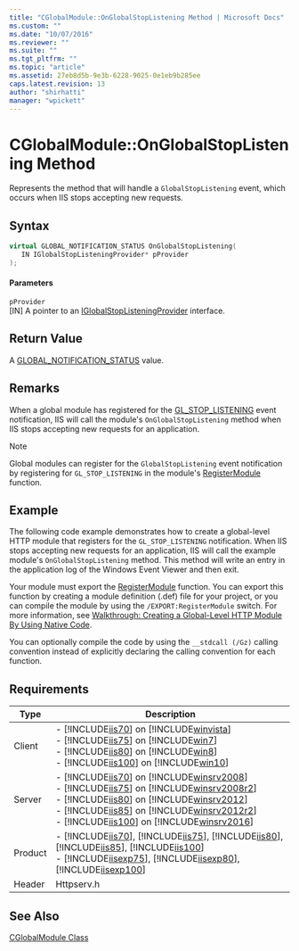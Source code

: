 ```yaml
---
title: "CGlobalModule::OnGlobalStopListening Method | Microsoft Docs"
ms.custom: ""
ms.date: "10/07/2016"
ms.reviewer: ""
ms.suite: ""
ms.tgt_pltfrm: ""
ms.topic: "article"
ms.assetid: 27eb8d5b-9e3b-6228-9025-0e1eb9b285ee
caps.latest.revision: 13
author: "shirhatti"
manager: "wpickett"
---
```

# CGlobalModule::OnGlobalStopListening Method
Represents the method that will handle a `GlobalStopListening` event, which occurs when IIS stops accepting new requests.  
  
## Syntax  
  
```cpp  
virtual GLOBAL_NOTIFICATION_STATUS OnGlobalStopListening(  
   IN IGlobalStopListeningProvider* pProvider  
);  
```  
  
#### Parameters  
 `pProvider`  
 [IN] A pointer to an [IGlobalStopListeningProvider](../../../webdevelopment-reference\native-code-api\webdev-native-api-reference/iglobalstoplisteningprovider-interface.md) interface.  
  
## Return Value  
 A [GLOBAL_NOTIFICATION_STATUS](../../../webdevelopment-reference\native-code-api\webdev-native-api-reference/global-notification-status-enumeration.md) value.  
  
## Remarks  
 When a global module has registered for the [GL_STOP_LISTENING](../../../webdevelopment-reference\native-code-api\webdev-native-api-reference/request-processing-constants.md) event notification, IIS will call the module's `OnGlobalStopListening` method when IIS stops accepting new requests for an application.  
  
> [!NOTE]
>  Global modules can register for the `GlobalStopListening` event notification by registering for `GL_STOP_LISTENING` in the module's [RegisterModule](../../../webdevelopment-reference\native-code-api\webdev-native-api-reference/pfn-registermodule-function.md) function.  
  
## Example  
 The following code example demonstrates how to create a global-level HTTP module that registers for the `GL_STOP_LISTENING` notification. When IIS stops accepting new requests for an application, IIS will call the example module's `OnGlobalStopListening` method. This method will write an entry in the application log of the Windows Event Viewer and then exit.  
  
<!-- TODO: review snippet reference  [!CODE [CGlobalModuleGlobalStopListening#1](CGlobalModuleGlobalStopListening#1)]  -->  
  
 Your module must export the [RegisterModule](../../../webdevelopment-reference\native-code-api\webdev-native-api-reference/pfn-registermodule-function.md) function. You can export this function by creating a module definition (.def) file for your project, or you can compile the module by using the `/EXPORT:RegisterModule` switch. For more information, see [Walkthrough: Creating a Global-Level HTTP Module By Using Native Code](../../../webdevelopment-reference\native-code-development-overview\native-code-dev-overview/walkthrough-creating-a-global-level-http-module-by-using-native-code.md).  
  
 You can optionally compile the code by using the `__stdcall (/Gz)` calling convention instead of explicitly declaring the calling convention for each function.  
  
## Requirements  
  
|Type|Description|  
|----------|-----------------|  
|Client|-   [!INCLUDE[iis70](../../../wmi-provider/includes/iis70-md.md)] on [!INCLUDE[winvista](../../../wmi-provider/includes/winvista-md.md)]<br />-   [!INCLUDE[iis75](../../../wmi-provider/includes/iis75-md.md)] on [!INCLUDE[win7](../../../wmi-provider/includes/win7-md.md)]<br />-   [!INCLUDE[iis80](../../../wmi-provider/includes/iis80-md.md)] on [!INCLUDE[win8](../../../wmi-provider/includes/win8-md.md)]<br />-   [!INCLUDE[iis100](../../../wmi-provider/includes/iis100-md.md)] on [!INCLUDE[win10](../../../wmi-provider/includes/win10-md.md)]|  
|Server|-   [!INCLUDE[iis70](../../../wmi-provider/includes/iis70-md.md)] on [!INCLUDE[winsrv2008](../../../wmi-provider/includes/winsrv2008-md.md)]<br />-   [!INCLUDE[iis75](../../../wmi-provider/includes/iis75-md.md)] on [!INCLUDE[winsrv2008r2](../../../wmi-provider/includes/winsrv2008r2-md.md)]<br />-   [!INCLUDE[iis80](../../../wmi-provider/includes/iis80-md.md)] on [!INCLUDE[winsrv2012](../../../wmi-provider/includes/winsrv2012-md.md)]<br />-   [!INCLUDE[iis85](../../../wmi-provider/includes/iis85-md.md)] on [!INCLUDE[winsrv2012r2](../../../wmi-provider/includes/winsrv2012r2-md.md)]<br />-   [!INCLUDE[iis100](../../../wmi-provider/includes/iis100-md.md)] on [!INCLUDE[winsrv2016](../../../wmi-provider/includes/winsrv2016-md.md)]|  
|Product|-   [!INCLUDE[iis70](../../../wmi-provider/includes/iis70-md.md)], [!INCLUDE[iis75](../../../wmi-provider/includes/iis75-md.md)], [!INCLUDE[iis80](../../../wmi-provider/includes/iis80-md.md)], [!INCLUDE[iis85](../../../wmi-provider/includes/iis85-md.md)], [!INCLUDE[iis100](../../../wmi-provider/includes/iis100-md.md)]<br />-   [!INCLUDE[iisexp75](../../../webdevelopment-reference\native-code-api\webdev-native-api-reference/includes/iisexp75-md.md)], [!INCLUDE[iisexp80](../../../webdevelopment-reference\native-code-api\webdev-native-api-reference/includes/iisexp80-md.md)], [!INCLUDE[iisexp100](../../../webdevelopment-reference\native-code-api\webdev-native-api-reference/includes/iisexp100-md.md)]|  
|Header|Httpserv.h|  
  
## See Also  
 [CGlobalModule Class](../../../webdevelopment-reference\native-code-api\webdev-native-api-reference/cglobalmodule-class.md)